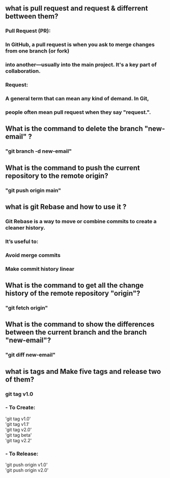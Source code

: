 ## what is pull request and request & differrent bettween them?
### Pull Request (PR):
### In GitHub, a pull request is when you ask to merge changes from one branch (or fork)
### into another—usually into the main project. It's a key part of collaboration.
### Request:
### A general term that can mean any kind of demand. In Git,
### people often mean pull request when they say "request.".

## What is the command to delete the branch "new-email" ?
### "git branch -d new-email"

## What is the command to push the current repository to the remote origin?
### "git push origin main"

## what is git Rebase and how to use it ?
### Git Rebase is a way to move or combine commits to create a cleaner history.
### It’s useful to:
### Avoid merge commits
### Make commit history linear

## What is the command to get all the change history of the remote repository "origin"?
### "git fetch origin"

## What is the command to show the differences between the current branch and the branch "new-email"?
### "git diff new-email"

## what is tags and Make five tags and release two of them?
### git tag v1.0
### - To Create:
'git tag v1.0'<br/>
'git tag v1.1'<br/>
'git tag v2.0'<br/>
'git tag beta'<br/>
'git tag v2.2'<br/>
### - To Release:
'git push origin v1.0'<br/>
'git push origin v2.0'<br/>